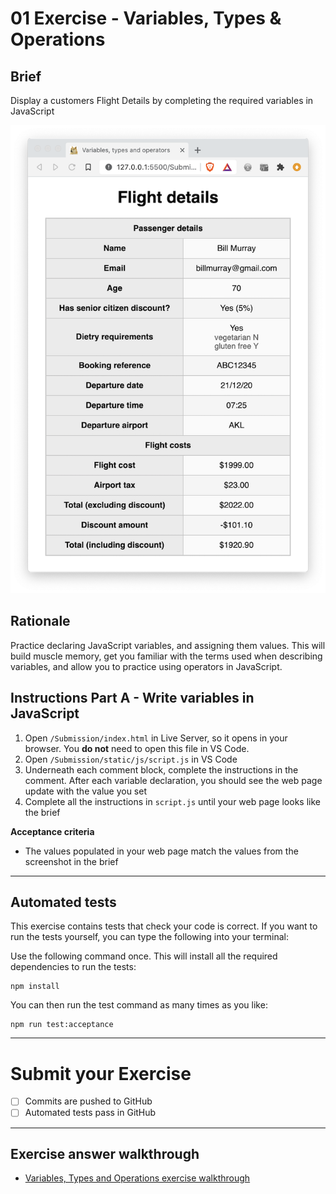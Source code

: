 # 01 Exercise - Variables, Types & Operations

## Brief

Display a customers Flight Details by completing the required variables in JavaScript

![exercise](docs/exercise.png)

## Rationale

Practice declaring JavaScript variables, and assigning them values. This will build muscle memory, get you familiar with the terms used when describing variables, and allow you to practice using operators in JavaScript.

## Instructions Part A - Write variables in JavaScript

1. Open `/Submission/index.html` in Live Server, so it opens in your browser. You **do not** need to open this file in VS Code.
2. Open `/Submission/static/js/script.js` in VS Code
3. Underneath each comment block, complete the instructions in the comment. After each variable declaration, you should see the web page update with the value you set
4. Complete all the instructions in `script.js` until your web page looks like the brief

**Acceptance criteria**

- The values populated in your web page match the values from the screenshot in the brief

---

## Automated tests

This exercise contains tests that check your code is correct. If you want to run the tests yourself, you can type the following into your terminal:

Use the following command once. This will install all the required dependencies to run the tests:

```shell
npm install
```

You can then run the test command as many times as you like:

```shell
npm run test:acceptance
```

---

# Submit your Exercise

- [ ] Commits are pushed to GitHub
- [ ] Automated tests pass in GitHub

---

## Exercise answer walkthrough

- [Variables, Types and Operations exercise walkthrough](https://www.loom.com/share/68077aa455a84af4a1e768f83f768b98)
